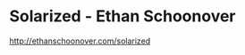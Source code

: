 <!--
id: 4650939390
link: http://kevinisom.info/post/4650939390/solarized-ethan-schoonover
slug: solarized-ethan-schoonover
date: Sat Apr 16 2011 19:53:16 GMT+1200 (NZST)
raw: {"blog_name":"kevinisom","id":4650939390,"post_url":"http://kevinisom.info/post/4650939390/solarized-ethan-schoonover","slug":"solarized-ethan-schoonover","type":"link","date":"2011-04-16 07:53:16 GMT","timestamp":1302940396,"state":"published","format":"html","reblog_key":"gJ0bjFAS","tags":[],"short_url":"http://tmblr.co/Zw68Yy4LDxF_","highlighted":[],"feed_item":"http://ethanschoonover.com/solarized","from_feed_id":"650234","note_count":0,"title":"Solarized - Ethan Schoonover","url":"http://ethanschoonover.com/solarized","description":""}
publish: 2011-04-016
tags: 
title: Solarized - Ethan Schoonover
-->


Solarized - Ethan Schoonover
============================

<http://ethanschoonover.com/solarized>

